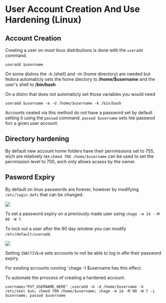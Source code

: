 # User Account Creation And Use Hardening (Linux)

## Account Creation

Creating a user on *most* linux distributions is done with the `useradd` command.

`useradd $username`

On some distros the -k (shell) and -m (home directory) are needed but fedora automaticly sets the home diectory to **/home/$username** and the user's shell to **/bin/bash**

On a distro that does not automaticly set those variables you would need

`useradd $username -m -d /home/$username -k /bin/bash`

Accounts ceated via this method do not have a password set by default setting it using the `passwd` command. `passwd $username` sets hte passwod forr a given user account.

## Directory hardening

By default new account home folders have their perrmissions set to 755, wich are relatively lax.`chmod 700 /home/$username` can be used to set the perrmission level to 700, wich only allows acsess by the owner. 

## Pasword Expiry

By default on linux passwords are forever, however by modifying `/etc/login.defs` that can be changed.

![](/home/acalkins/.var/app/com.github.marktext.marktext/config/marktext/images/2021-07-21-21-52-05-image.png)

To set a password expiry on a previously made user using `chage -m 14 --M 90 -W 7`.

 To lock out a user after the 90 day window you can modify `/etc/default/useradd`.

![](/home/acalkins/.var/app/com.github.marktext.marktext/config/marktext/images/2021-07-21-22-07-08-image.png)

Setting `INACTIVE=0` sets accounts to not be able to log in afte their password expiry.

For existing accounts  running  `chage -I $username has this effect.



To automate the prrocess of creating a hardened account.

`username="PUT_USERNAME_HERE" ;useradd -m -d /home/$username -k /etc/skel $un; chmod 700 /home/$username; chage -m 14 -M 90 -W 7 -i $username; passwd $username `






